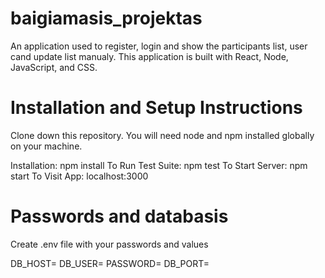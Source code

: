 # baigiamasis_projektas

An application used to register, login and show the participants list, user cand update list manualy. This application is built with React, Node, JavaScript, and CSS.

# Installation and Setup Instructions

Clone down this repository. You will need node and npm installed globally on your machine.

Installation: npm install
To Run Test Suite: npm test
To Start Server: npm start
To Visit App: localhost:3000

# Passwords and databasis

Create .env file with your passwords and values

DB_HOST=
DB_USER=
PASSWORD=
DB_PORT=